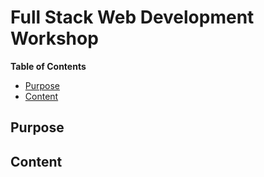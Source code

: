 # Full Stack Web Development Workshop

**Table of Contents**
- [Purpose](#purpose)
- [Content](#content)

## Purpose

## Content